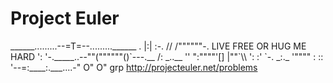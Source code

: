 <h1>Project Euler</h1>
  ______.........--=T=--.........______                     
       .             |:|                                      
       :-. //           /""""""-.          LIVE FREE OR HUG ME HARD
       ': '-._____..--""(""""""()`---.__                           
        /:   _..__   ''  ":""""'[] |""`\\                          
         ': :'     `-.     _:._     '"""" :                         
           ::          '--=:____:.___....-"                          
                               O"       O" grp                         
<a href="http://projecteuler.net/problems">http://projecteuler.net/problems</a>
